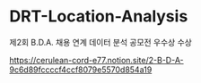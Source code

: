 # DRT-Location-Analysis
제2회 B.D.A. 채용 연계 데이터 분석 공모전 우수상 수상

https://cerulean-cord-e77.notion.site/2-B-D-A-9c6d89fccccf4ccf8079e5570d854a19

